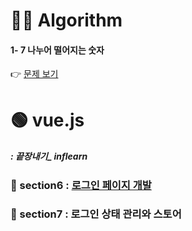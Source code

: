 <h1 id="👩‍💻-algorithm">👩‍💻 Algorithm</h1>
<h4 id="나누어-떨어지는-숫자">1- 7 나누어 떨어지는 숫자</h4>
<p>👉 <a href="https://github.com/gay0ung/Algorithm/blob/master/PROGRAMMERS/LEVEL_01/07_%EB%82%98%EB%88%84%EC%96%B4%20%EB%96%A8%EC%96%B4%EC%A7%80%EB%8A%94%20%EC%88%AB%EC%9E%90%EB%B0%B0%EC%97%B4.md">문제 보기</a></p>
<h1 id="🟢-vue.js">🟢 vue.js</h1>
<h5 id="끝장내기_-inflearn">: 끝장내기_ inflearn</h5>
<h3 id="🔹-section6--로그인-페이지-개발">🔹 section6 : <a href="https://github.com/gay0ung/TIL_note/blob/master/Vue.js_%EB%81%9D%EC%9E%A5%EB%82%B4%EA%B8%B0/section6.md">로그인 페이지 개발</a></h3>
<h3 id="🔹-section7--로그인-상태-관리와-스토어">🔹 section7 : 로그인 상태 관리와 스토어</h3>

